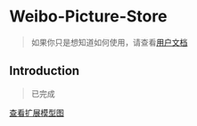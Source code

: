# Weibo-Picture-Store

> 如果你只是想知道如何使用，请查看[用户文档](README.md)

## Introduction

> 已完成

[查看扩展模型图](http://ws4.sinaimg.cn/large/006G4xsfgy1fdtrcmm9zcj335s35s1kx.jpg)
